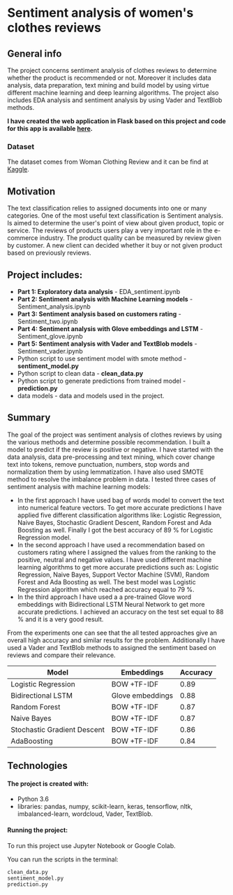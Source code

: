 # Sentiment analysis of women's clothes reviews 

## General info

The project concerns sentiment analysis of clothes reviews to determine whether the product is recommended or not. Moreover it includes data analysis, data preparation, text mining and build model by using virtue different machine learning and deep learning algorithms. The project also includes EDA analysis and sentiment analysis by using Vader and TextBlob methods.

**I have created the web application in Flask based on this project and code for this app is available [here](https://github.com/aniass/sentiment-app).**

### Dataset
The dataset comes from Woman Clothing Review and it can be find at [Kaggle](https://www.kaggle.com/nicapotato/womens-ecommerce-clothing-reviews). 

## Motivation
The text classification relies to assigned documents into one or many categories. One of the most useful text classification is Sentiment analysis. Is aimed to determine the user's point of view about given product, topic or service. The reviews of products users play a very important role in the e-commerce industry. The product quality can be measured by review given by customer. A new client can decided whether it buy or not given product based on previously reviews.

## Project includes:
* **Part 1: Exploratory data analysis** - EDA_sentiment.ipynb
* **Part 2: Sentiment analysis with Machine Learning models** - Sentiment_analysis.ipynb
* **Part 3: Sentiment analysis based on customers rating** - Sentiment_two.ipynb
* **Part 4: Sentiment analysis with Glove embeddings and LSTM** - Sentiment_glove.ipynb
* **Part 5: Sentiment analysis with Vader and TextBlob models** - Sentiment_vader.ipynb
* Python script to use sentiment model with smote method - **sentiment_model.py**
* Python script to clean data - **clean_data.py**
* Python script to generate predictions from trained model - **prediction.py**
* data models - data and models used in the project.

## Summary
The goal of the project was sentiment analysis of clothes reviews by using the various methods and determine possible recommendation. I built a model to predict if the review is positive or negative. I have started with the data analysis, data pre-processing and text mining, which cover change text into tokens, remove punctuation, numbers, stop words and normalization them by using lemmatization. I have also used SMOTE method to resolve the imbalance problem in data. I tested three cases of sentiment analysis with machine learning models:
- In the first approach I have used bag of words model to convert the text into numerical feature vectors. To get more accurate predictions I have applied five different classification algorithms like: Logistic Regression, Naive Bayes, Stochastic Gradient Descent, Random Forest and Ada Boosting as well. Finally I got the best accuracy of 89 % for Logistic Regression model.
- In the second approach I have used a recommendation based on customers rating where I assigned the values from the ranking to the positive, neutral and negative values. I have used different machine learning algorithms to get more accurate predictions such as: Logistic Regression, Naive Bayes, Support Vector Machine (SVM), Random Forest and Ada Boosting as well. The best model was Logistic Regression algorithm which reached accuracy equal to 79 %.
- In the third approach I have used a a pre-trained Glove word embeddings with Bidirectional LSTM Neural Network to get more accurate predictions. I achieved an accuracy on the test set equal to 88 % and it is a very good result.

From the experiments one can see that the all tested approaches give an overall high accuracy and similar results for the problem. Additionally I have used a Vader and TextBlob methods to assigned the sentiment based on reviews and compare their relevance.

Model | Embeddings | Accuracy
------------ | ------------- | ------------- 
Logistic Regression | BOW +TF-IDF  | 0.89
Bidirectional LSTM| Glove embeddings  | 0.88
Random Forest| BOW +TF-IDF | 0.87
Naive Bayes | BOW +TF-IDF| 0.87
Stochastic Gradient Descent | BOW +TF-IDF | 0.86
AdaBoosting | BOW +TF-IDF | 0.84

## Technologies

#### The project is created with:
* Python 3.6
* libraries: pandas, numpy, scikit-learn, keras, tensorflow, nltk, imbalanced-learn, wordcloud, Vader, TextBlob.

#### Running the project:
To run this project use Jupyter Notebook or Google Colab.

You can run the scripts in the terminal:

    clean_data.py
    sentiment_model.py
    prediction.py

